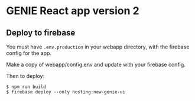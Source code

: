# GENIE React app version 2

## Deploy to firebase

You must have `.env.production` in your webapp directory, with the firebase config for the app.

Make a copy of webapp/config.env and update with your firebase config.

Then to deploy:

```
$ npm run build
$ firebase deploy --only hosting:new-genie-ui
```
